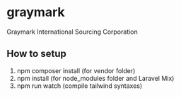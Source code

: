 # graymark
Graymark International Sourcing Corporation

## How to setup
1. npm composer install (for vendor folder)
2. npm install (for node_modules folder and Laravel Mix)
3. npm run watch (compile tailwind syntaxes)
